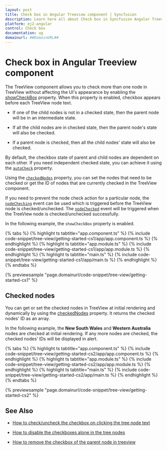 ```yaml
---
layout: post
title: Check box in Angular Treeview component | Syncfusion
description: Learn here all about Check box in Syncfusion Angular Treeview component of Syncfusion Essential JS 2 and more.
platform: ej2-angular
control: Check box 
documentation: ug
domainurl: ##DomainURL##
---
```


# Check box in Angular Treeview component

The TreeView component allows you to check more than one node in TreeView without affecting the UI's appearance by enabling the [showCheckBox](https://ej2.syncfusion.com/angular/documentation/api/treeview#showcheckbox) property. When this property is enabled, checkbox appears before each TreeView node text.

* If one of the child nodes is not in a checked state, then the parent node will be in an intermediate state.

* If all the child nodes are in checked state, then the parent node's state will also be checked.

* If a parent node is checked, then all the child nodes' state will also be checked.

By default, the checkbox state of parent and child nodes are dependent on each other. If you need independent checked state, you can achieve it using the [`autoCheck`](https://ej2.syncfusion.com/angular/documentation/api/treeview#autocheck) property.

Using the [`checkedNodes`](https://ej2.syncfusion.com/angular/documentation/api/treeview#checkednodes) property, you can set the nodes that need to be checked or get the ID of nodes that are currently checked in the TreeView component.

If you need to prevent the node check action for a particular node, the [`nodeChecking`](https://ej2.syncfusion.com/angular/documentation/api/treeview#nodechecking) event can be used which is triggered before the TreeView node is checked/unchecked. The [`nodeChecked`](https://ej2.syncfusion.com/angular/documentation/api/treeview#nodechecked) event will be triggered when the TreeView node is checked/unchecked successfully.

In the following example, the `showCheckBox` property is enabled.

{% tabs %}
{% highlight ts tabtitle="app.component.ts" %}
{% include code-snippet/tree-view/getting-started-cs1/app/app.component.ts %}
{% endhighlight %}
{% highlight ts tabtitle="app.module.ts" %}
{% include code-snippet/tree-view/getting-started-cs1/app/app.module.ts %}
{% endhighlight %}
{% highlight ts tabtitle="main.ts" %}
{% include code-snippet/tree-view/getting-started-cs1/app/main.ts %}
{% endhighlight %}
{% endtabs %}
  
{% previewsample "page.domainurl/code-snippet/tree-view/getting-started-cs1" %}

## Checked nodes

You can get or set the checked nodes in TreeView at initial rendering and dynamically by using the [checkedNodes](https://ej2.syncfusion.com/angular/documentation/api/treeview#checkednodes) property.
It returns the checked nodes' ID as an array.

In the following example, the **New South Wales** and **Western Australia** nodes are checked at initial rendering.
If any more nodes are checked, the checked nodes' IDs will be displayed in alert.

{% tabs %}
{% highlight ts tabtitle="app.component.ts" %}
{% include code-snippet/tree-view/getting-started-cs2/app/app.component.ts %}
{% endhighlight %}
{% highlight ts tabtitle="app.module.ts" %}
{% include code-snippet/tree-view/getting-started-cs2/app/app.module.ts %}
{% endhighlight %}
{% highlight ts tabtitle="main.ts" %}
{% include code-snippet/tree-view/getting-started-cs2/app/main.ts %}
{% endhighlight %}
{% endtabs %}
  
{% previewsample "page.domainurl/code-snippet/tree-view/getting-started-cs2" %}

## See Also

* [How to check/uncheck the checkbox on clicking the tree node text](./how-to/check-uncheck-the-checkbox-on-clicking-the-tree-node-text)

* [How to disable the checkboxes alone in the tree nodes](./how-to/disable-checkbox-of-the-tree-node/)

* [How to remove the checkbox of the parent node in treeview](./how-to/remove-parent-checkbox/)